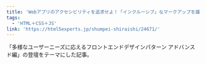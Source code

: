 ```yaml
---
title: 'Webアプリのアクセシビリティを追求せよ！「インクルーシブ」なマークアップを議論しながら学んでみた'
tags:
  - 'HTML＋CSS＋JS'
link: 'https://html5experts.jp/shumpei-shiraishi/24671/'
---
```


「多様なユーザーニーズに応えるフロントエンドデザインパターン アドバンスド編」の登壇をテーマにした記事。